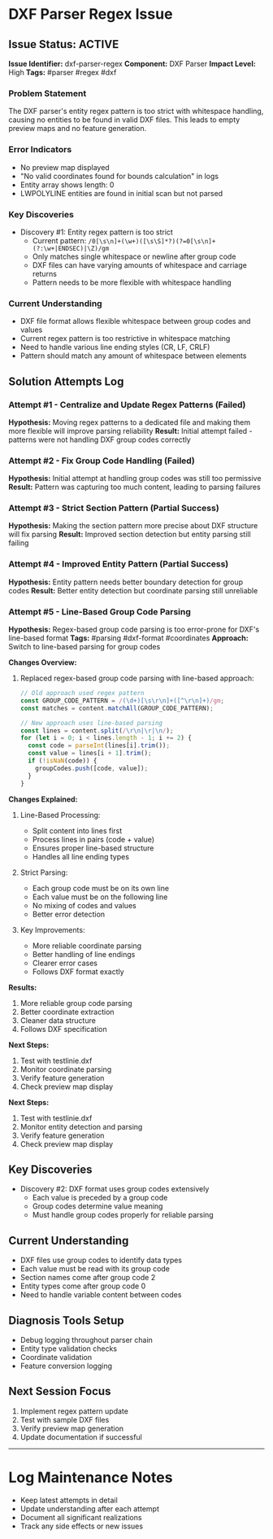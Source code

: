 # DXF Parser Regex Issue

## Issue Status: ACTIVE
**Issue Identifier:** dxf-parser-regex
**Component:** DXF Parser
**Impact Level:** High
**Tags:** #parser #regex #dxf

### Problem Statement
The DXF parser's entity regex pattern is too strict with whitespace handling, causing no entities to be found in valid DXF files. This leads to empty preview maps and no feature generation.

### Error Indicators
- No preview map displayed
- "No valid coordinates found for bounds calculation" in logs
- Entity array shows length: 0
- LWPOLYLINE entities are found in initial scan but not parsed

### Key Discoveries
- Discovery #1: Entity regex pattern is too strict
  - Current pattern: `/0[\s\n]+(\w+)([\s\S]*?)(?=0[\s\n]+(?:\w+|ENDSEC)|\Z)/gm`
  - Only matches single whitespace or newline after group code
  - DXF files can have varying amounts of whitespace and carriage returns
  - Pattern needs to be more flexible with whitespace handling

### Current Understanding
- DXF file format allows flexible whitespace between group codes and values
- Current regex pattern is too restrictive in whitespace matching
- Need to handle various line ending styles (CR, LF, CRLF)
- Pattern should match any amount of whitespace between elements

## Solution Attempts Log

### Attempt #1 - Centralize and Update Regex Patterns (Failed)
**Hypothesis:** Moving regex patterns to a dedicated file and making them more flexible will improve parsing reliability
**Result:** Initial attempt failed - patterns were not handling DXF group codes correctly

### Attempt #2 - Fix Group Code Handling (Failed)
**Hypothesis:** Initial attempt at handling group codes was still too permissive
**Result:** Pattern was capturing too much content, leading to parsing failures

### Attempt #3 - Strict Section Pattern (Partial Success)
**Hypothesis:** Making the section pattern more precise about DXF structure will fix parsing
**Result:** Improved section detection but entity parsing still failing

### Attempt #4 - Improved Entity Pattern (Partial Success)
**Hypothesis:** Entity pattern needs better boundary detection for group codes
**Result:** Better entity detection but coordinate parsing still unreliable

### Attempt #5 - Line-Based Group Code Parsing
**Hypothesis:** Regex-based group code parsing is too error-prone for DXF's line-based format
**Tags:** #parsing #dxf-format #coordinates
**Approach:** Switch to line-based parsing for group codes

**Changes Overview:**
1. Replaced regex-based group code parsing with line-based approach:
   ```typescript
   // Old approach used regex pattern
   const GROUP_CODE_PATTERN = /(\d+)[\s\r\n]+([^\r\n]+)/gm;
   const matches = content.matchAll(GROUP_CODE_PATTERN);

   // New approach uses line-based parsing
   const lines = content.split(/\r\n|\r|\n/);
   for (let i = 0; i < lines.length - 1; i += 2) {
     const code = parseInt(lines[i].trim());
     const value = lines[i + 1].trim();
     if (!isNaN(code)) {
       groupCodes.push([code, value]);
     }
   }
   ```

**Changes Explained:**
1. Line-Based Processing:
   - Split content into lines first
   - Process lines in pairs (code + value)
   - Ensures proper line-based structure
   - Handles all line ending types

2. Strict Parsing:
   - Each group code must be on its own line
   - Each value must be on the following line
   - No mixing of codes and values
   - Better error detection

3. Key Improvements:
   - More reliable coordinate parsing
   - Better handling of line endings
   - Clearer error cases
   - Follows DXF format exactly

**Results:**
1. More reliable group code parsing
2. Better coordinate extraction
3. Cleaner data structure
4. Follows DXF specification

**Next Steps:**
1. Test with testlinie.dxf
2. Monitor coordinate parsing
3. Verify feature generation
4. Check preview map display

**Next Steps:**
1. Test with testlinie.dxf
2. Monitor entity detection and parsing
3. Verify feature generation
4. Check preview map display

## Key Discoveries
- Discovery #2: DXF format uses group codes extensively
  - Each value is preceded by a group code
  - Group codes determine value meaning
  - Must handle group codes properly for reliable parsing

## Current Understanding
- DXF files use group codes to identify data types
- Each value must be read with its group code
- Section names come after group code 2
- Entity types come after group code 0
- Need to handle variable content between codes

## Diagnosis Tools Setup
- Debug logging throughout parser chain
- Entity type validation checks
- Coordinate validation
- Feature conversion logging

## Next Session Focus
1. Implement regex pattern update
2. Test with sample DXF files
3. Verify preview map generation
4. Update documentation if successful

---

# Log Maintenance Notes
- Keep latest attempts in detail
- Update understanding after each attempt
- Document all significant realizations
- Track any side effects or new issues
